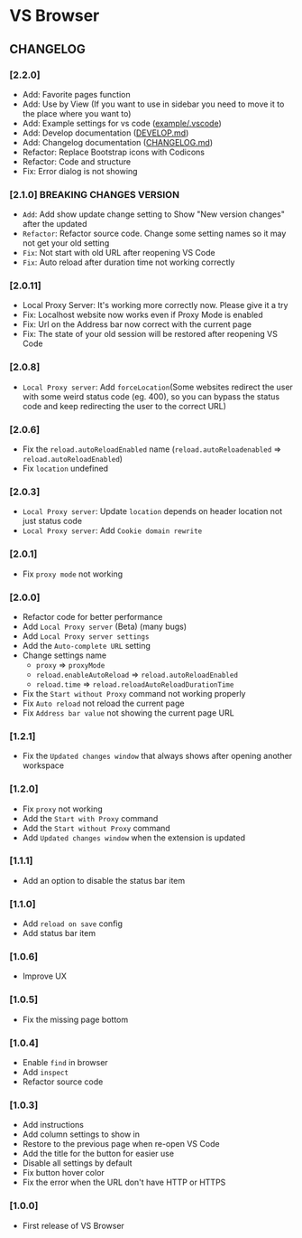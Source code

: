 # VS Browser

## CHANGELOG

### [2.2.0]

- Add: Favorite pages function
- Add: Use by View (If you want to use in sidebar you need to move it to the place where you want to)
- Add: Example settings for vs code ([example/.vscode](example/.vscode))
- Add: Develop documentation ([DEVELOP.md](DEVELOP.md))
- Add: Changelog documentation ([CHANGELOG.md](CHANGELOG.md))
- Refactor: Replace Bootstrap icons with Codicons
- Refactor: Code and structure
- Fix: Error dialog is not showing

### [2.1.0] BREAKING CHANGES VERSION

- `Add`: Add show update change setting to Show "New version changes" after the updated
- `Refactor`: Refactor source code. Change some setting names so it may not get your old setting
- `Fix`: Not start with old URL after reopening VS Code
- `Fix`: Auto reload after duration time not working correctly

### [2.0.11]

- Local Proxy Server: It's working more correctly now. Please give it a try
- Fix: Localhost website now works even if Proxy Mode is enabled
- Fix: Url on the Address bar now correct with the current page
- Fix: The state of your old session will be restored after reopening VS Code

### [2.0.8]

- `Local Proxy server`: Add `forceLocation`(Some websites redirect the user with some weird status code (eg. 400), so you can bypass the status code and keep redirecting the user to the correct URL)

### [2.0.6]

- Fix the `reload.autoReloadEnabled` name (`reload.autoReloadenabled` => `reload.autoReloadEnabled`)
- Fix `location` undefined

### [2.0.3]

- `Local Proxy server`: Update `location` depends on header location not just status code
- `Local Proxy server`: Add `Cookie domain rewrite`

### [2.0.1]

- Fix `proxy mode` not working

### [2.0.0]

- Refactor code for better performance
- Add `Local Proxy server` (Beta) (many bugs)
- Add `Local Proxy server settings`
- Add the `Auto-complete URL` setting
- Change settings name
  - `proxy` => `proxyMode`
  - `reload.enableAutoReload` => `reload.autoReloadEnabled`
  - `reload.time` => `reload.reloadAutoReloadDurationTime`
- Fix the `Start without Proxy` command not working properly
- Fix `Auto reload` not reload the current page
- Fix `Address bar value` not showing the current page URL

### [1.2.1]

- Fix the `Updated changes window` that always shows after opening another workspace

### [1.2.0]

- Fix `proxy` not working
- Add the `Start with Proxy` command
- Add the `Start without Proxy` command
- Add `Updated changes window` when the extension is updated

### [1.1.1]

- Add an option to disable the status bar item

### [1.1.0]

- Add `reload on save` config
- Add status bar item

### [1.0.6]

- Improve UX

### [1.0.5]

- Fix the missing page bottom

### [1.0.4]

- Enable `find` in browser
- Add `inspect`
- Refactor source code

### [1.0.3]

- Add instructions
- Add column settings to show in
- Restore to the previous page when re-open VS Code
- Add the title for the button for easier use
- Disable all settings by default
- Fix button hover color
- Fix the error when the URL don't have HTTP or HTTPS

### [1.0.0]

- First release of VS Browser
